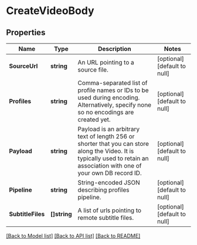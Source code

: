 # CreateVideoBody

## Properties
Name | Type | Description | Notes
------------ | ------------- | ------------- | -------------
**SourceUrl** | **string** | An URL pointing to a source file. | [optional] [default to null]
**Profiles** | **string** | Comma-separated list of profile names or IDs to be used during encoding. Alternatively, specify none so no encodings are created yet. | [optional] [default to null]
**Payload** | **string** | Payload is an arbitrary text of length 256 or shorter that you can store along the Video. It is typically used to retain an association with one of your own DB record ID. | [optional] [default to null]
**Pipeline** | **string** | String-encoded JSON describing profiles pipeline. | [optional] [default to null]
**SubtitleFiles** | **[]string** | A list of urls pointing to remote subtitle files. | [optional] [default to null]

[[Back to Model list]](../README.md#documentation-for-models) [[Back to API list]](../README.md#documentation-for-api-endpoints) [[Back to README]](../README.md)



